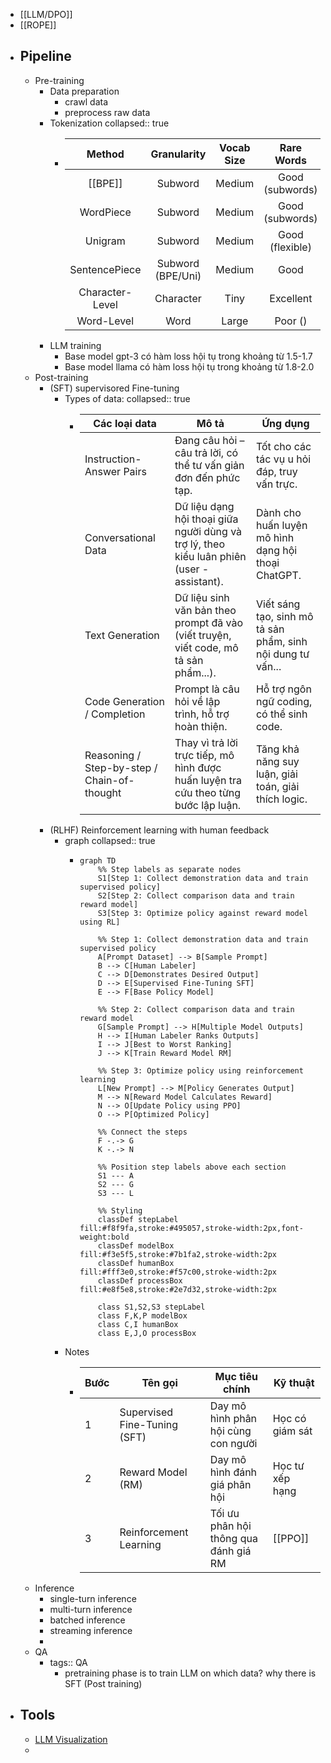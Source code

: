 - [[LLM/DPO]]
- [[ROPE]]
- ## Pipeline
	- Pre-training
		- Data preparation
			- crawl data
			- preprocess raw data
		- Tokenization
		  collapsed:: true
			- |      Method     |    Granularity    | Vocab Size |    Rare Words   | Complexity | Example Models |
			  |:---------------:|:-----------------:|:----------:|:---------------:|:----------:|:--------------:|
			  | [[BPE]]             | Subword           | Medium     | Good (subwords) | Low        | GPT, LLaMA     |
			  | WordPiece       | Subword           | Medium     | Good (subwords) | Medium     | BERT           |
			  | Unigram         | Subword           | Medium     | Good (flexible) | High       | T5, ALBERT     |
			  | SentencePiece   | Subword (BPE/Uni) | Medium     | Good            | Medium     | T5, XLNet      |
			  | Character-Level | Character         | Tiny       | Excellent       | Very Low   | Early models   |
			  | Word-Level      | Word              | Large      | Poor (<UNK>)    | Low        | word2vec       |
		- LLM training
			- Base model gpt-3 có hàm loss hội tụ trong khoảng từ 1.5-1.7
			- Base model llama có hàm loss hội tụ trong khoảng từ 1.8-2.0
	- Post-training
		- (SFT) supervisored Fine-tuning
			- Types of data:
			  collapsed:: true
				- | Các loại data            | Mô tả                                                                 | Ứng dụng                                      |
				  |--------------------------|----------------------------------------------------------------------|----------------------------------------------|
				  | Instruction-Answer Pairs | Đang câu hỏi – câu trả lời, có thể tư vấn giản đơn đến phức tạp.      | Tốt cho các tác vụ u hỏi đáp, truy vấn trực. |
				  | Conversational Data      | Dữ liệu dạng hội thoại giữa người dùng và trợ lý, theo kiểu luân phiên (user - assistant). | Dành cho huấn luyện mô hình dạng hội thoại ChatGPT. |
				  | Text Generation          | Dữ liệu sinh văn bản theo prompt đã vào (viết truyện, viết code, mô tả sản phẩm...). | Viết sáng tạo, sinh mô tả sản phẩm, sinh nội dung tư vấn... |
				  | Code Generation / Completion | Prompt là câu hỏi về lập trình, hỗ trợ hoàn thiện.                   | Hỗ trợ ngôn ngữ coding, có thể sinh code.    |
				  | Reasoning / Step-by-step / Chain-of-thought | Thay vì trả lời trực tiếp, mô hình được huấn luyện tra cứu theo từng bước lập luận. | Tăng khả năng suy luận, giải toán, giải thích logic. |
		- (RLHF) Reinforcement learning with human feedback
			- graph
			  collapsed:: true
				- ```mermaid
				  graph TD
				      %% Step labels as separate nodes
				      S1[Step 1: Collect demonstration data and train supervised policy]
				      S2[Step 2: Collect comparison data and train reward model]
				      S3[Step 3: Optimize policy against reward model using RL]
				      
				      %% Step 1: Collect demonstration data and train supervised policy
				      A[Prompt Dataset] --> B[Sample Prompt]
				      B --> C[Human Labeler]
				      C --> D[Demonstrates Desired Output]
				      D --> E[Supervised Fine-Tuning SFT]
				      E --> F[Base Policy Model]
				      
				      %% Step 2: Collect comparison data and train reward model
				      G[Sample Prompt] --> H[Multiple Model Outputs]
				      H --> I[Human Labeler Ranks Outputs]
				      I --> J[Best to Worst Ranking]
				      J --> K[Train Reward Model RM]
				      
				      %% Step 3: Optimize policy using reinforcement learning
				      L[New Prompt] --> M[Policy Generates Output]
				      M --> N[Reward Model Calculates Reward]
				      N --> O[Update Policy using PPO]
				      O --> P[Optimized Policy]
				      
				      %% Connect the steps
				      F -.-> G
				      K -.-> N
				      
				      %% Position step labels above each section
				      S1 --- A
				      S2 --- G
				      S3 --- L
				      
				      %% Styling
				      classDef stepLabel fill:#f8f9fa,stroke:#495057,stroke-width:2px,font-weight:bold
				      classDef modelBox fill:#f3e5f5,stroke:#7b1fa2,stroke-width:2px
				      classDef humanBox fill:#fff3e0,stroke:#f57c00,stroke-width:2px
				      classDef processBox fill:#e8f5e8,stroke:#2e7d32,stroke-width:2px
				      
				      class S1,S2,S3 stepLabel
				      class F,K,P modelBox
				      class C,I humanBox
				      class E,J,O processBox
				  ```
			- Notes
				- | Bước | Tên gọi                    | Mục tiêu chính                     | Kỹ thuật         |
				  |------|-----------------------------|------------------------------------|------------------|
				  | 1    | Supervised Fine-Tuning (SFT) | Day mô hình phân hội cùng con người | Học có giám sát  |
				  | 2    | Reward Model (RM)           | Day mô hình đánh giá phân hội      | Học tư xếp hạng  |
				  | 3    | Reinforcement Learning      | Tối ưu phân hội thông qua đánh giá RM | [[PPO]] |
	- Inference
		- single-turn inference
		- multi-turn inference
		- batched inference
		- streaming inference
		-
	- QA
		- tags:: QA
			- pretraining  phase is to train LLM on which data? why there is SFT (Post training)
- ## Tools
	- [LLM Visualization](https://bbycroft.net/llm)
	-